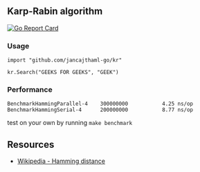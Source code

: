 ## Karp-Rabin algorithm

[![Go Report Card](https://goreportcard.com/badge/jancajthaml-go/kr)](https://goreportcard.com/report/jancajthaml-go/kr)

### Usage ###

```
import "github.com/jancajthaml-go/kr"

kr.Search("GEEKS FOR GEEKS", "GEEK")
```

### Performance ###

```
BenchmarkHammingParallel-4    300000000           4.25 ns/op
BenchmarkHammingSerial-4      200000000           8.77 ns/op
```

test on your own by running `make benchmark`

## Resources

* [Wikipedia - Hamming distance](https://en.wikipedia.org/wiki/Hamming_distance)
